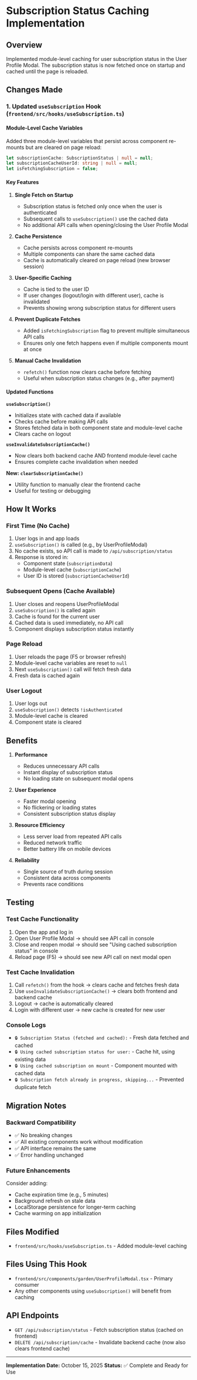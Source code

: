 # Subscription Status Caching Implementation

## Overview

Implemented module-level caching for user subscription status in the User Profile Modal. The subscription status is now fetched once on startup and cached until the page is reloaded.

## Changes Made

### 1. Updated `useSubscription` Hook (`frontend/src/hooks/useSubscription.ts`)

#### Module-Level Cache Variables

Added three module-level variables that persist across component re-mounts but are cleared on page reload:

```typescript
let subscriptionCache: SubscriptionStatus | null = null;
let subscriptionCacheUserId: string | null = null;
let isFetchingSubscription = false;
```

#### Key Features

1. **Single Fetch on Startup**

   - Subscription status is fetched only once when the user is authenticated
   - Subsequent calls to `useSubscription()` use the cached data
   - No additional API calls when opening/closing the User Profile Modal

2. **Cache Persistence**

   - Cache persists across component re-mounts
   - Multiple components can share the same cached data
   - Cache is automatically cleared on page reload (new browser session)

3. **User-Specific Caching**

   - Cache is tied to the user ID
   - If user changes (logout/login with different user), cache is invalidated
   - Prevents showing wrong subscription status for different users

4. **Prevent Duplicate Fetches**

   - Added `isFetchingSubscription` flag to prevent multiple simultaneous API calls
   - Ensures only one fetch happens even if multiple components mount at once

5. **Manual Cache Invalidation**
   - `refetch()` function now clears cache before fetching
   - Useful when subscription status changes (e.g., after payment)

#### Updated Functions

**`useSubscription()`**

- Initializes state with cached data if available
- Checks cache before making API calls
- Stores fetched data in both component state and module-level cache
- Clears cache on logout

**`useInvalidateSubscriptionCache()`**

- Now clears both backend cache AND frontend module-level cache
- Ensures complete cache invalidation when needed

**New: `clearSubscriptionCache()`**

- Utility function to manually clear the frontend cache
- Useful for testing or debugging

## How It Works

### First Time (No Cache)

1. User logs in and app loads
2. `useSubscription()` is called (e.g., by UserProfileModal)
3. No cache exists, so API call is made to `/api/subscription/status`
4. Response is stored in:
   - Component state (`subscriptionData`)
   - Module-level cache (`subscriptionCache`)
   - User ID is stored (`subscriptionCacheUserId`)

### Subsequent Opens (Cache Available)

1. User closes and reopens UserProfileModal
2. `useSubscription()` is called again
3. Cache is found for the current user
4. Cached data is used immediately, no API call
5. Component displays subscription status instantly

### Page Reload

1. User reloads the page (F5 or browser refresh)
2. Module-level cache variables are reset to `null`
3. Next `useSubscription()` call will fetch fresh data
4. Fresh data is cached again

### User Logout

1. User logs out
2. `useSubscription()` detects `!isAuthenticated`
3. Module-level cache is cleared
4. Component state is cleared

## Benefits

1. **Performance**

   - Reduces unnecessary API calls
   - Instant display of subscription status
   - No loading state on subsequent modal opens

2. **User Experience**

   - Faster modal opening
   - No flickering or loading states
   - Consistent subscription status display

3. **Resource Efficiency**

   - Less server load from repeated API calls
   - Reduced network traffic
   - Better battery life on mobile devices

4. **Reliability**
   - Single source of truth during session
   - Consistent data across components
   - Prevents race conditions

## Testing

### Test Cache Functionality

1. Open the app and log in
2. Open User Profile Modal → should see API call in console
3. Close and reopen modal → should see "Using cached subscription status" in console
4. Reload page (F5) → should see new API call on next modal open

### Test Cache Invalidation

1. Call `refetch()` from the hook → clears cache and fetches fresh data
2. Use `useInvalidateSubscriptionCache()` → clears both frontend and backend cache
3. Logout → cache is automatically cleared
4. Login with different user → new cache is created for new user

### Console Logs

- `🔒 Subscription Status (fetched and cached):` - Fresh data fetched and cached
- `🔒 Using cached subscription status for user:` - Cache hit, using existing data
- `🔒 Using cached subscription on mount` - Component mounted with cached data
- `🔒 Subscription fetch already in progress, skipping...` - Prevented duplicate fetch

## Migration Notes

### Backward Compatibility

- ✅ No breaking changes
- ✅ All existing components work without modification
- ✅ API interface remains the same
- ✅ Error handling unchanged

### Future Enhancements

Consider adding:

- Cache expiration time (e.g., 5 minutes)
- Background refresh on stale data
- LocalStorage persistence for longer-term caching
- Cache warming on app initialization

## Files Modified

- `frontend/src/hooks/useSubscription.ts` - Added module-level caching

## Files Using This Hook

- `frontend/src/components/garden/UserProfileModal.tsx` - Primary consumer
- Any other components using `useSubscription()` will benefit from caching

## API Endpoints

- `GET /api/subscription/status` - Fetch subscription status (cached on frontend)
- `DELETE /api/subscription/cache` - Invalidate backend cache (now also clears frontend cache)

---

**Implementation Date:** October 15, 2025
**Status:** ✅ Complete and Ready for Use
